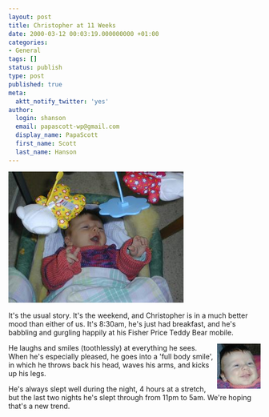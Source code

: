 ```yaml
---
layout: post
title: Christopher at 11 Weeks
date: 2000-03-12 00:03:19.000000000 +01:00
categories:
- General
tags: []
status: publish
type: post
published: true
meta:
  aktt_notify_twitter: 'yes'
author:
  login: shanson
  email: papascott-wp@gmail.com
  display_name: PapaScott
  first_name: Scott
  last_name: Hanson
---
```

<p><img src="/wordpress/wp-content/uploads/2000/03/20000312007.jpg" height="262" width="350" border="0" alt="crh0317.jpg: " /></p>
<p>It's the usual story. It's the weekend, and Christopher is in a much better mood than either of us. It's 8:30am, he's just had breakfast, and he's babbling and gurgling happily at his Fisher Price Teddy Bear mobile. </p>
<p><img src="/wordpress/wp-content/uploads/2000/03/crh.jpg" height="90" width="87" align="right" /> He laughs and smiles (toothlessly) at everything he sees. When he's especially pleased, he goes into a 'full body smile', in which he throws back his head, waves his arms, and kicks up his legs. </p>
<p>He's always slept well during the night, 4 hours at a stretch, but the last two nights he's slept through from 11pm to 5am. We're hoping that's a new trend.</p>
